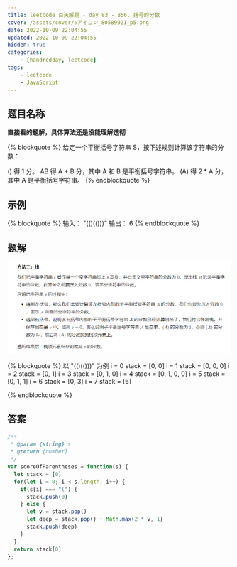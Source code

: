 ```yaml
---
title: leetcode 百天解题 - day 83 - 856. 括号的分数
cover: /assets/cover/◇アイコン_80589921_p5.png
date: 2022-10-09 22:04:55
updated: 2022-10-09 22:04:55
hidden: true
categories:
    - [handredday, leetcode]
tags:
    - leetcode
    - JavaScript
---
```


## 题目名称

**直接看的题解，具体算法还是没能理解透彻**

{% blockquote %}
给定一个平衡括号字符串 S，按下述规则计算该字符串的分数：

() 得 1 分。
AB 得 A + B 分，其中 A 和 B 是平衡括号字符串。
(A) 得 2 * A 分，其中 A 是平衡括号字符串。
{% endblockquote %}

## 示例

{% blockquote %}
输入： "(()(()))"
输出： 6
{% endblockquote %}


## 题解

![题解](/assets/blogImg/856.png)

{% blockquote %}
以 "(()(()))" 为例
i = 0 stack = [0, 0]
i = 1 stack = [0, 0, 0]
i = 2 stack = [0, 1]
i = 3 stack = [0, 1, 0]
i = 4 stack = [0, 1, 0, 0]
i = 5 stack = [0, 1, 1]
i = 6 stack = [0, 3]
i = 7 stack = [6]

{% endblockquote %}
## 答案

~~~js
/**
 * @param {string} s
 * @return {number}
 */
var scoreOfParentheses = function(s) {
  let stack = [0]
  for(let i = 0; i < s.length; i++) {
    if(s[i] === "(") {
      stack.push(0)
    } else {
      let v = stack.pop()
      let deep = stack.pop() + Math.max(2 * v, 1)
      stack.push(deep)
    }
  }
  return stack[0]
};
~~~